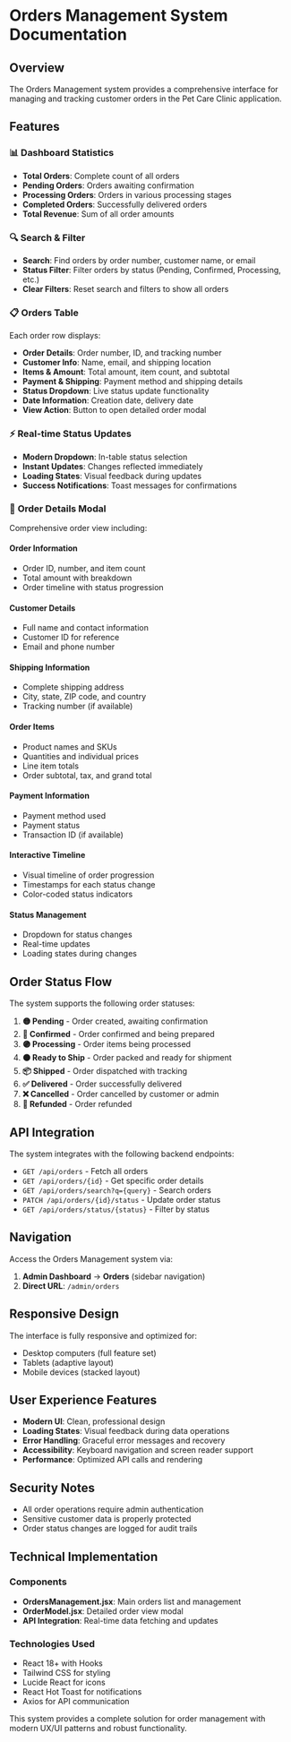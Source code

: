 # Orders Management System Documentation

## Overview
The Orders Management system provides a comprehensive interface for managing and tracking customer orders in the Pet Care Clinic application.

## Features

### 📊 **Dashboard Statistics**
- **Total Orders**: Complete count of all orders
- **Pending Orders**: Orders awaiting confirmation
- **Processing Orders**: Orders in various processing stages
- **Completed Orders**: Successfully delivered orders
- **Total Revenue**: Sum of all order amounts

### 🔍 **Search & Filter**
- **Search**: Find orders by order number, customer name, or email
- **Status Filter**: Filter orders by status (Pending, Confirmed, Processing, etc.)
- **Clear Filters**: Reset search and filters to show all orders

### 📋 **Orders Table**
Each order row displays:
- **Order Details**: Order number, ID, and tracking number
- **Customer Info**: Name, email, and shipping location
- **Items & Amount**: Total amount, item count, and subtotal
- **Payment & Shipping**: Payment method and shipping details
- **Status Dropdown**: Live status update functionality
- **Date Information**: Creation date, delivery date
- **View Action**: Button to open detailed order modal

### ⚡ **Real-time Status Updates**
- **Modern Dropdown**: In-table status selection
- **Instant Updates**: Changes reflected immediately
- **Loading States**: Visual feedback during updates
- **Success Notifications**: Toast messages for confirmations

### 📱 **Order Details Modal**
Comprehensive order view including:

#### **Order Information**
- Order ID, number, and item count
- Total amount with breakdown
- Order timeline with status progression

#### **Customer Details**
- Full name and contact information
- Customer ID for reference
- Email and phone number

#### **Shipping Information**
- Complete shipping address
- City, state, ZIP code, and country
- Tracking number (if available)

#### **Order Items**
- Product names and SKUs
- Quantities and individual prices
- Line item totals
- Order subtotal, tax, and grand total

#### **Payment Information**
- Payment method used
- Payment status
- Transaction ID (if available)

#### **Interactive Timeline**
- Visual timeline of order progression
- Timestamps for each status change
- Color-coded status indicators

#### **Status Management**
- Dropdown for status changes
- Real-time updates
- Loading states during changes

## Order Status Flow

The system supports the following order statuses:

1. **🟡 Pending** - Order created, awaiting confirmation
2. **🔵 Confirmed** - Order confirmed and being prepared
3. **🟣 Processing** - Order items being processed
4. **🟠 Ready to Ship** - Order packed and ready for shipment
5. **📦 Shipped** - Order dispatched with tracking
6. **✅ Delivered** - Order successfully delivered
7. **❌ Cancelled** - Order cancelled by customer or admin
8. **🔄 Refunded** - Order refunded

## API Integration

The system integrates with the following backend endpoints:

- `GET /api/orders` - Fetch all orders
- `GET /api/orders/{id}` - Get specific order details
- `GET /api/orders/search?q={query}` - Search orders
- `PATCH /api/orders/{id}/status` - Update order status
- `GET /api/orders/status/{status}` - Filter by status

## Navigation

Access the Orders Management system via:
1. **Admin Dashboard** → **Orders** (sidebar navigation)
2. **Direct URL**: `/admin/orders`

## Responsive Design

The interface is fully responsive and optimized for:
- Desktop computers (full feature set)
- Tablets (adaptive layout)
- Mobile devices (stacked layout)

## User Experience Features

- **Modern UI**: Clean, professional design
- **Loading States**: Visual feedback during data operations
- **Error Handling**: Graceful error messages and recovery
- **Accessibility**: Keyboard navigation and screen reader support
- **Performance**: Optimized API calls and rendering

## Security Notes

- All order operations require admin authentication
- Sensitive customer data is properly protected
- Order status changes are logged for audit trails

## Technical Implementation

### Components
- **OrdersManagement.jsx**: Main orders list and management
- **OrderModel.jsx**: Detailed order view modal
- **API Integration**: Real-time data fetching and updates

### Technologies Used
- React 18+ with Hooks
- Tailwind CSS for styling
- Lucide React for icons
- React Hot Toast for notifications
- Axios for API communication

This system provides a complete solution for order management with modern UX/UI patterns and robust functionality.